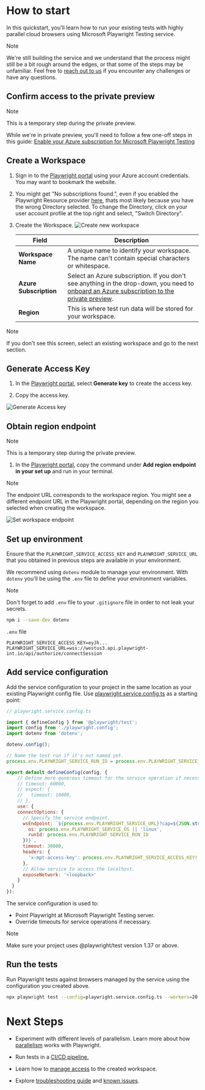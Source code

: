 # How to start

In this quickstart, you'll learn how to run your existing tests with highly parallel cloud browsers using Microsoft Playwright Testing service.

> [!NOTE]
> We're still building the service and we understand that the process might still be a bit rough around the edges, or that some of the steps may be unfamiliar. Feel free to [reach out to us](https://aka.ms/mpt/feedback) if you encounter any challenges or have any questions.


## Confirm access to the private preview

> [!NOTE]
> This is a temporary step during the private preview.

While we're in private preview, you'll need to follow a few one-off steps in this guide: [Enable your Azure subscription for Microsoft Playwright Testing](./onboard-subscription.md)

## Create a Workspace

1. Sign in to the [Playwright portal](https://aka.ms/mpt/portal) using your Azure account credentials. You may want to bookmark the website.

1. You might get "No subscriptions found.", even if you enabled the Playwright Resource provider [here](./onboard-subscription.md), thats most likely because you have the wrong Directory selected. To change the Directory, click on your user account profile at the top right and select, "Switch Directory".

1. Create the Workspace.
  ![Create new workspace](https://github.com/microsoft/playwright-testing-service/assets/12104064/7ce589a1-9e77-4dd1-b0d6-d3164a4336fa)

    |Field  |Description  |
    |---------|---------|
    |**Workspace Name** | A unique name to identify your workspace.<BR>The name can't contain special characters or whitespace. |
    |**Azure Subscription** | Select an Azure subscription. If you don't see anything in the drop-down, you need to [onboard an Azure subscription to the private preview](./onboard-subscription.md). |
    |**Region** | This is where test run data will be stored for your workspace. |

  > [!NOTE]
  > If you don't see this screen, select an existing workspace and go to the next section.

## Generate Access Key

1. In the [Playwright portal](https://aka.ms/mpt/portal), select **Generate key** to create the access key.

1. Copy the access key.

![Generate Access key](https://github.com/microsoft/playwright-testing-service/assets/12104064/e9893574-527a-4a07-9b67-360c8f181d10)


## Obtain region endpoint

> [!NOTE]
> This is a temporary step during the private preview.

 1. In the [Playwright portal](https://aka.ms/mpt/portal), copy the command under **Add region endpoint in your set up** and run in your terminal.

> [!NOTE]
> The endpoint URL corresponds to the workspace region. You might see a different endpoint URL in the Playwright portal, depending on the region you selected when creating the workspace. 

 ![Set workspace endpoint](https://github.com/microsoft/playwright-testing-service/assets/12104064/8f387beb-80dc-42e8-88cf-6d65584be50e)

## Set up environment

Ensure that the `PLAYWRIGHT_SERVICE_ACCESS_KEY` and `PLAYWRIGHT_SERVICE_URL` that you obtained in previous steps are available in your environment.

We recommend using `dotenv` module to manage your environment. With `dotenv` you'll be using the `.env` file to define your environment variables.

> [!NOTE]
> Don't forget to add `.env` file to your `.gitignore` file in order to not leak your secrets.

```sh
npm i --save-dev dotenv
```

`.env` file
```
PLAYWRIGHT_SERVICE_ACCESS_KEY=eyJh...
PLAYWRIGHT_SERVICE_URL=wss://westus3.api.playwright-int.io/api/authorize/connectSession
```

## Add service configuration

Add the service configuration to your project in the same location as your existing Playwright config file. Use [playwright.service.config.ts](https://aka.ms/mpt/service-config) as a starting point:

```js
// playwright.service.config.ts

import { defineConfig } from '@playwright/test';
import config from './playwright.config';
import dotenv from 'dotenv';

dotenv.config();

// Name the test run if it's not named yet.
process.env.PLAYWRIGHT_SERVICE_RUN_ID = process.env.PLAYWRIGHT_SERVICE_RUN_ID || new Date().toISOString();

export default defineConfig(config, {
    // Define more generous timeout for the service operation if necessary.
    // timeout: 60000,
    // expect: {
    //   timeout: 10000,
    // },
    use: {
    connectOptions: {
      // Specify the service endpoint.
      wsEndpoint: `${process.env.PLAYWRIGHT_SERVICE_URL}?cap=${JSON.stringify({
        os: process.env.PLAYWRIGHT_SERVICE_OS || 'linux',
        runId: process.env.PLAYWRIGHT_SERVICE_RUN_ID
      })}`,
      timeout: 30000,
      headers: {
        'x-mpt-access-key': process.env.PLAYWRIGHT_SERVICE_ACCESS_KEY!
      },
      // Allow service to access the localhost.
      exposeNetwork: '<loopback>'
    }
  }
});
```

The service configuration is used to:
- Point Playwright at Microsoft Playwright Testing server.
- Override timeouts for service operations if necessary.

> [!NOTE]
> Make sure your project uses @playwright/test version 1.37 or above.

## Run the tests

Run Playwright tests against browsers managed by the service using the configuration you created above.

```sh
npx playwright test --config=playwright.service.config.ts --workers=20
```

# Next Steps
- Experiment with different levels of parallelism. Learn more about how [parallelism](./concept-understanding-parallelism.md) works with Playwright.

- Run tests in a [CI/CD pipeline.](./configure-tests-with-ci-cd-pipeline.md)

- Learn how to [manage access](./how-to-assign-roles.md) to the created workspace.

- Explore [troubleshooting guide](./troubleshooting.md) and [known issues](./known-issues.md).
